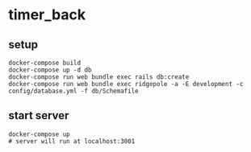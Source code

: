 # timer_back

## setup
```
docker-compose build
docker-compose up -d db
docker-compose run web bundle exec rails db:create
docker-compose run web bundle exec ridgepole -a -E development -c config/database.yml -f db/Schemafile
```

## start server
```
docker-compose up
# server will run at localhost:3001
```
